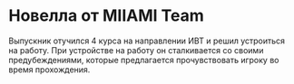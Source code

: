 # Новелла от MIIAMI Team
Выпускник отучился 4 курса на направлении ИВТ и решил устроиться на работу. При устройстве на работу он сталкивается со своими предубеждениями, которые предлагается прочувствовать игроку во время прохождения.

